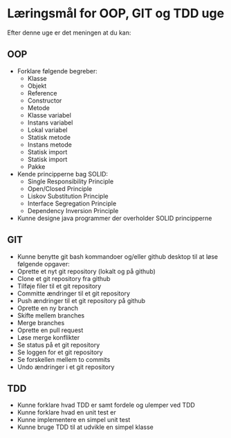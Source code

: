 # Læringsmål for OOP, GIT og TDD uge

Efter denne uge er det meningen at du kan:

## OOP
- Forklare følgende begreber:
  - Klasse
  - Objekt
  - Reference
  - Constructor
  - Metode
  - Klasse variabel
  - Instans variabel
  - Lokal variabel
  - Statisk metode
  - Instans metode
  - Statisk import
  - Statisk import
  - Pakke
- Kende principperne bag SOLID:
  - Single Responsibility Principle
  - Open/Closed Principle
  - Liskov Substitution Principle
  - Interface Segregation Principle
  - Dependency Inversion Principle
- Kunne designe java programmer der overholder SOLID principperne

## GIT
-  Kunne benytte git bash kommandoer og/eller github desktop til at løse følgende opgaver:
  - Oprette et nyt git repository (lokalt og på github)
  - Clone et git repository fra github
  - Tilføje filer til et git repository
  - Committe ændringer til et git repository
  - Push ændringer til et git repository på github
  - Oprette en ny branch
  - Skifte mellem branches
  - Merge branches
  - Oprette en pull request
  - Løse merge konflikter
  - Se status på et git repository
  - Se loggen for et git repository
  - Se forskellen mellem to commits
  - Undo ændringer i et git repository

## TDD
- Kunne forklare hvad TDD er samt fordele og ulemper ved TDD
- Kunne forklare hvad en unit test er
- Kunne implementere en simpel unit test
- Kunne bruge TDD til at udvikle en simpel klasse

